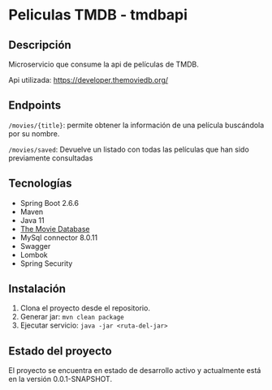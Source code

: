 # Peliculas TMDB - tmdbapi

## Descripción

Microservicio que consume la api de películas de TMDB.

Api utilizada: https://developer.themoviedb.org/

## Endpoints
`/movies/{title}`: permite obtener la información de una película buscándola por su nombre.

`/movies/saved`: Devuelve un listado con todas las películas que han sido previamente consultadas

## Tecnologías

- Spring Boot 2.6.6
- Maven
- Java 11
- [The Movie Database](https://developer.themoviedb.org/)
- MySql connector 8.0.11
- Swagger
- Lombok
- Spring Security


## Instalación

1. Clona el proyecto desde el repositorio.
2. Generar jar: `mvn clean package`
3. Ejecutar servicio: `java -jar <ruta-del-jar>`


## Estado del proyecto

El proyecto se encuentra en estado de desarrollo activo y actualmente está en la versión 0.0.1-SNAPSHOT. 

<!--
Uso
Instrucciones sobre cómo utilizar la API. Incluye ejemplos de solicitudes y respuestas si es relevante.

## Funcionalidades (aún en desarrollo)
- Permite obtener una película buscandola por el nombre
- Guarda un listado de las películas que han sido previamente consultadas


-->
